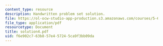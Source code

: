 ```yaml
---
content_type: resource
description: Handwritten problem set solution.
file: https://ol-ocw-studio-app-production.s3.amazonaws.com/courses/5-68j-kinetics-of-chemical-reactions-spring-2003/f6e902c763b857e457245ca9f3bb09da_solution4.pdf
file_type: application/pdf
resourcetype: Document
title: solution4.pdf
uid: f6e902c7-63b8-57e4-5724-5ca9f3bb09da
---
```

